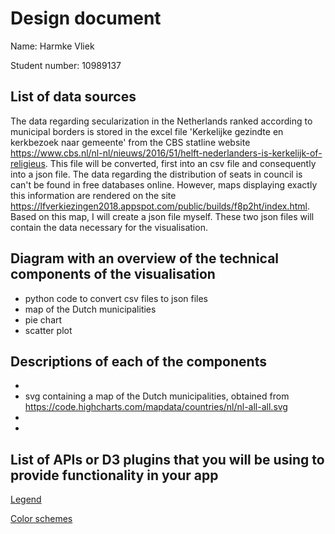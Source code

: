 # Design document 
Name: Harmke Vliek

Student number: 10989137

## List of data sources
The data regarding secularization in the Netherlands ranked according to municipal borders is stored in the excel file 'Kerkelijke gezindte
en kerkbezoek naar gemeente' from the CBS statline website https://www.cbs.nl/nl-nl/nieuws/2016/51/helft-nederlanders-is-kerkelijk-of-religieus.
This file will be converted, first into an csv file and consequently into a json file.
The data regarding the distribution of seats in council is can't be found in free databases online. However, maps displaying exactly this
information are rendered on the site https://lfverkiezingen2018.appspot.com/public/builds/f8p2ht/index.html. Based on this map, I will
create a json file myself. These two json files will contain the data necessary for the visualisation.

## Diagram with an overview of the technical components of the visualisation
* python code to convert csv files to json files
* map of the Dutch municipalities
* pie chart
* scatter plot

## Descriptions of each of the components
*
* svg containing a map of the Dutch municipalities, obtained from https://code.highcharts.com/mapdata/countries/nl/nl-all-all.svg
*
*
 
## List of APIs or D3 plugins that you will be using to provide functionality in your app
[Legend](https://github.com/susielu/d3-legend)

[Color schemes](https://github.com/d3/d3-scale-chromatic) 
